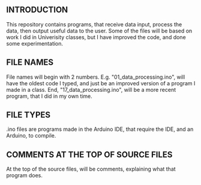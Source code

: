 __**INTRODUCTION**__
----------------------
  This repository contains programs, that receive data input, process the data, then output useful data to the user. Some of the files will be based on work I did in Univerisity classes,
  but I have improved the code, and done some experimentation.

__**FILE NAMES**__
---------------------
File names will begin with 2 numbers.
E.g. "01_data_processing.ino", will have the oldest code I typed, and just be an improved version of a program I made in a class. End, "17_data_processing.ino", will be a more recent program, that I did in my own time.

__**FILE TYPES**__
----------------------
.ino files are programs made in the Arduino IDE, that require the IDE, and an Arduino, to compile.

__**COMMENTS AT THE TOP OF SOURCE FILES**__
-------------------------------
At the top of the source files, will be comments, explaining what that program does.
